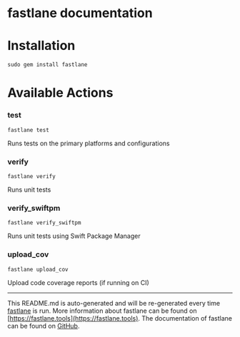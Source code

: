 fastlane documentation
================
# Installation
```
sudo gem install fastlane
```
# Available Actions
### test
```
fastlane test
```
Runs tests on the primary platforms and configurations
### verify
```
fastlane verify
```
Runs unit tests
### verify_swiftpm
```
fastlane verify_swiftpm
```
Runs unit tests using Swift Package Manager
### upload_cov
```
fastlane upload_cov
```
Upload code coverage reports (if running on CI)

----

This README.md is auto-generated and will be re-generated every time [fastlane](https://fastlane.tools) is run.
More information about fastlane can be found on [https://fastlane.tools](https://fastlane.tools).
The documentation of fastlane can be found on [GitHub](https://github.com/fastlane/fastlane/tree/master/fastlane).

